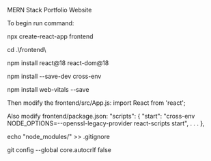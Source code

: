 MERN Stack Portfolio Website

To begin run command:

npx create-react-app frontend

cd .\frontend\

npm install react@18 react-dom@18

npm install --save-dev cross-env

npm install web-vitals --save

Then modify the frontend/src/App.js:
import React from 'react';

Also modify frontend/package.json:
 "scripts": {
    "start": "cross-env NODE_OPTIONS=--openssl-legacy-provider react-scripts start",
    .
    .
    .
  },

echo "node_modules/" >> .gitignore

git config --global core.autocrlf false